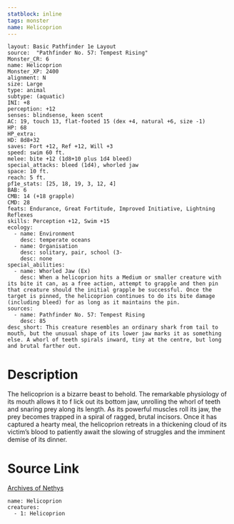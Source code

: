 ```yaml
---
statblock: inline
tags: monster
name: Helicoprion
---
```

```statblock
layout: Basic Pathfinder 1e Layout
source:  "Pathfinder No. 57: Tempest Rising"
Monster_CR: 6
name: Helicoprion
Monster_XP: 2400
alignment: N
size: Large
type: animal
subtype: (aquatic)
INI: +8
perception: +12
senses: blindsense, keen scent
AC: 19, touch 13, flat-footed 15 (dex +4, natural +6, size -1)
HP: 68
HP_extra: 
HD: 8d8+32
saves: Fort +12, Ref +12, Will +3
speed: swim 60 ft.
melee: bite +12 (1d8+10 plus 1d4 bleed)
special_attacks: bleed (1d4), whorled jaw
space: 10 ft.
reach: 5 ft.
pf1e_stats: [25, 18, 19, 3, 12, 4]
BAB: 6
CMB: 14 (+18 grapple)
CMD: 28
feats: Endurance, Great Fortitude, Improved Initiative, Lightning Reflexes
skills: Perception +12, Swim +15
ecology:
  - name: Environment
    desc: temperate oceans
  - name: Organisation
    desc: solitary, pair, school (3-
    desc: none
special_abilities:
  - name: Whorled Jaw (Ex)
    desc: When a helicoprion hits a Medium or smaller creature with its bite it can, as a free action, attempt to grapple and then pin that creature should the initial grapple be successful. Once the target is pinned, the helicoprion continues to do its bite damage (including bleed) for as long as it maintains the pin.
sources:
  - name: Pathfinder No. 57: Tempest Rising
    desc: 85
desc_short: This creature resembles an ordinary shark from tail to mouth, but the unusual shape of its lower jaw marks it as something else. A whorl of teeth spirals inward, tiny at the centre, but long and brutal farther out.
```
# Description
The helicoprion is a bizarre beast to behold. The remarkable physiology of its mouth allows it to f lick out its bottom jaw, unrolling the whorl of teeth and snaring prey along its length. As its powerful muscles roll its jaw, the prey becomes trapped in a spiral of ragged, brutal incisors. Once it has captured a hearty meal, the helicoprion retreats in a thickening cloud of its victim’s blood to patiently await the slowing of struggles and the imminent demise of its dinner.
# Source Link
[Archives of Nethys](https://aonprd.com/MonsterDisplay.aspx?ItemName=Helicoprion)
```encounter-table
name: Helicoprion
creatures:
  - 1: Helicoprion
```
